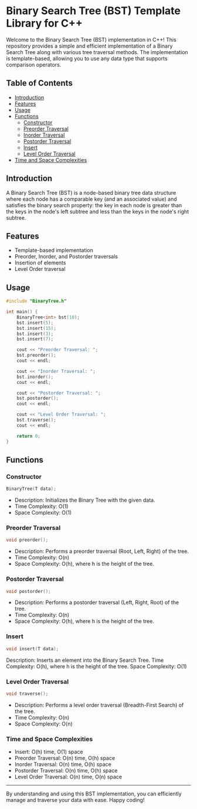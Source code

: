 # Binary Search Tree (BST) Template Library for C++

Welcome to the Binary Search Tree (BST) implementation in C++! This repository provides a simple and efficient implementation of a Binary Search Tree along with various tree traversal methods. The implementation is template-based, allowing you to use any data type that supports comparison operators.

## Table of Contents

- [Introduction](#introduction)
- [Features](#features)
- [Usage](#usage)
- [Functions](#functions)
  - [Constructor](#constructor)
  - [Preorder Traversal](#preorder-traversal)
  - [Inorder Traversal](#inorder-traversal)
  - [Postorder Traversal](#postorder-traversal)
  - [Insert](#insert)
  - [Level Order Traversal](#level-order-traversal)
- [Time and Space Complexities](#time-and-space-complexities)
<!-- - [License](#license) -->

## Introduction

A Binary Search Tree (BST) is a node-based binary tree data structure where each node has a comparable key (and an associated value) and satisfies the binary search property: the key in each node is greater than the keys in the node's left subtree and less than the keys in the node's right subtree.

## Features

- Template-based implementation
- Preorder, Inorder, and Postorder traversals
- Insertion of elements
- Level Order traversal

## Usage

```cpp
#include "BinaryTree.h"

int main() {
    BinaryTree<int> bst(10);
    bst.insert(5);
    bst.insert(15);
    bst.insert(3);
    bst.insert(7);

    cout << "Preorder Traversal: ";
    bst.preorder();
    cout << endl;

    cout << "Inorder Traversal: ";
    bst.inorder();
    cout << endl;

    cout << "Postorder Traversal: ";
    bst.postorder();
    cout << endl;

    cout << "Level Order Traversal: ";
    bst.traverse();
    cout << endl;

    return 0;
}
```

## Functions

### Constructor

```cpp
BinaryTree(T data);
```

- Description: Initializes the Binary Tree with the given data.
- Time Complexity: O(1)
- Space Complexity: O(1)

### Preorder Traversal

```cpp
void preorder();
```

- Description: Performs a preorder traversal (Root, Left, Right) of the tree.
- Time Complexity: O(n)
- Space Complexity: O(h), where h is the height of the tree.

### Postorder Traversal

```cpp
void postorder();
```

- Description: Performs a postorder traversal (Left, Right, Root) of the tree.
- Time Complexity: O(n)
- Space Complexity: O(h), where h is the height of the tree.

### Insert

```cpp
void insert(T data);
```

Description: Inserts an element into the Binary Search Tree.
Time Complexity: O(h), where h is the height of the tree.
Space Complexity: O(1)

### Level Order Traversal

```cpp
void traverse();
```

- Description: Performs a level order traversal (Breadth-First Search) of the tree.
- Time Complexity: O(n)
- Space Complexity: O(n)

### Time and Space Complexities

- Insert: O(h) time, O(1) space
- Preorder Traversal: O(n) time, O(h) space
- Inorder Traversal: O(n) time, O(h) space
- Postorder Traversal: O(n) time, O(h) space
- Level Order Traversal: O(n) time, O(n) space

---

By understanding and using this BST implementation, you can efficiently manage and traverse your data with ease. Happy coding!
